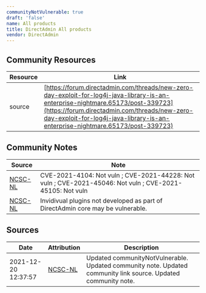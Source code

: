 ```yaml
---
communityNotVulnerable: true
draft: 'false'
name: All products
title: DirectAdmin All products
vendor: DirectAdmin
---
```



## Community Resources
| Resource | Link |
| --- | --- |
| source | [https://forum.directadmin.com/threads/new-zero-day-exploit-for-log4j-java-library-is-an-enterprise-nightmare.65173/post-339723](https://forum.directadmin.com/threads/new-zero-day-exploit-for-log4j-java-library-is-an-enterprise-nightmare.65173/post-339723) |

## Community Notes
| Source | Note |
| --- | --- |
| [NCSC-NL](https://github.com/NCSC-NL/log4shell/blob/main/software/README.md) | CVE-2021-4104: Not vuln ; CVE-2021-44228: Not vuln ; CVE-2021-45046: Not vuln ; CVE-2021-45105: Not vuln </ul> |
| [NCSC-NL](https://github.com/NCSC-NL/log4shell/blob/main/software/README.md) | Invidivual plugins not developed as part of DirectAdmin core may be vulnerable. |

## Sources
| Date | Attribution | Description |
| --- | --- | --- |
| 2021-12-20 12:37:57 | [NCSC-NL](https://github.com/NCSC-NL/log4shell/blob/main/software/README.md) | Updated communityNotVulnerable. Updated community note. Updated community link source. Updated community note.  |
